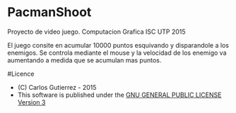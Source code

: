 # PacmanShoot
  Proyecto de video juego. Computacion Grafica ISC UTP 2015

  El juego consite en acumular 10000 puntos esquivando y disparandole a los enemigos.
  Se controla mediante el mouse y la velocidad de los enemigo va aumentando a medida que se acumulan mas puntos.

#Licence
* (C) Carlos Gutierrez - 2015
* This software is published under the [GNU GENERAL PUBLIC LICENSE Version 3](LICENSE)
